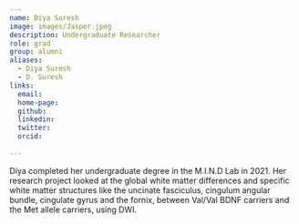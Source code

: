 ```yaml
---
name: Diya Suresh
image: images/Jasper.jpeg
description: Undergraduate Researcher
role: grad
group: alumni
aliases:
  - Diya Suresh
  - D. Suresh
links:
  email:
  home-page:
  github: 
  linkedin:
  twitter: 
  orcid:
  
---
```


Diya completed her undergraduate degree in the M.I.N.D Lab in 2021. Her research project looked at the global white matter differences and specific white matter structures like the uncinate fasciculus, cingulum angular bundle, cingulate gyrus and the fornix, between Val/Val BDNF carriers and the Met allele carriers, using DWI. 
